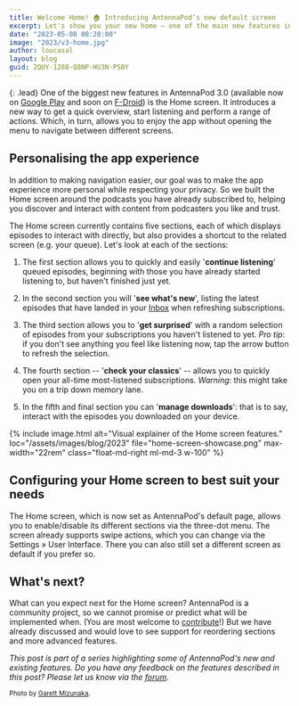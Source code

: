 ```yaml
---
title: Welcome Home! 🏠 Introducing AntennaPod’s new default screen
excerpt: Let's show you your new home — one of the main new features in AntennaPod 3.0.
date: "2023-05-08 08:20:00"
image: "2023/v3-home.jpg"
author: loucasal
layout: blog
guid: 2QUY-1288-Q8NP-HU3N-PSBY
---
```


{: .lead}
One of the biggest new features in AntennaPod 3.0 (available now on [Google Play](https://play.google.com/store/apps/details?id=de.danoeh.antennapod) and soon on [F-Droid](https://f-droid.org/packages/de.danoeh.antennapod/)) is the Home screen. It introduces a new way to get a quick overview, start listening and perform a range of actions. Which, in turn, allows you to enjoy the app without opening the menu to navigate between different screens.

## Personalising the app experience

In addition to making navigation easier, our goal was to make the app experience more personal while respecting your privacy. So we built the Home screen around the podcasts you have already subscribed to, helping you discover and interact with content from podcasters you like and trust.

The Home screen currently contains five sections, each of which displays episodes to interact with directly, but also provides a shortcut to the related screen (e.g. your queue). Let's look at each of the sections:

1.  The first section allows you to quickly and easily '**continue listening**' queued episodes, beginning with those you have already started listening to, but haven't finished just yet.

2.  In the second section you will '**see what's new**', listing the latest episodes that have landed in your [Inbox](/blog/2022/10/2-7-release) when refreshing subscriptions.

3.  The third section allows you to '**get surprised**' with a random selection of episodes from your subscriptions you haven't listened to yet. *Pro tip*: if you don't see anything you feel like listening now, tap the arrow button to refresh the selection.

4.  The fourth section -- '**check your classics**' -- allows you to quickly open your all-time most-listened subscriptions. *Warning*: this might take you on a trip down memory lane.

5.  In the fifth and final section you can '**manage downloads**': that is to say, interact with the episodes you downloaded on your device.

{% include image.html
   alt="Visual explainer of the Home screen features."
   loc="/assets/images/blog/2023"
   file="home-screen-showcase.png"
   max-width="22rem"
   class="float-md-right ml-md-3 w-100"
%}

## Configuring your Home screen to best suit your needs

The Home screen, which is now set as AntennaPod's default page, allows you to enable/disable its different sections via the three-dot menu. The screen already supports swipe actions, which you can change via the Settings » User Interface. There you can also still set a different screen as default if you prefer so.

## What's next?

What can you expect next for the Home screen? AntennaPod is a community project, so we cannot promise or predict what will be implemented when. (You are most welcome to [contribute](https://antennapod.org/contribute)!) But we have already discussed and would love to see support for reordering sections and more advanced features.

*This post is part of a series highlighting some of AntennaPod's new and existing features. Do you have any feedback on the features described in this post? Please let us know via the [forum](https://forum.antennapod.org).*

<small>Photo by [Garett Mizunaka](https://unsplash.com/@garett3).</small>
